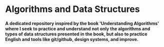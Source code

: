 #  Algorithms and Data Structures 

#### A dedicated repository inspired by the book 'Understanding Algorithms' where I seek to practice and understand not only the algorithms and types of data structures presented in the book, but also to practice English and tools like git/github, design systems, and improve. 
